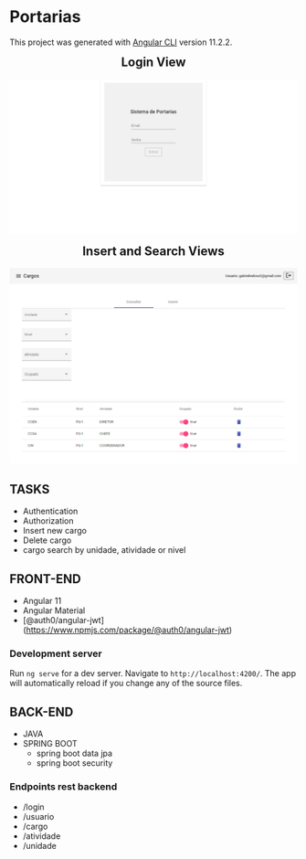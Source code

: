 # Portarias

This project was generated with [Angular CLI](https://github.com/angular/angular-cli) version 11.2.2.

<h2 align="center" style="margin-top: 0px;">Login View</h2>
<p align="center">  
  <img width="704" alt="Game screenshot" src="https://github.com/gabrielveloso/springboot-angularmaterial/blob/master/login.png">
  
</p>
<h2 align="center" style="margin-top: 0px;">Insert and Search Views</h2>
<p align="center">   
  <img width="704" alt="Game screenshot" src="https://github.com/gabrielveloso/springboot-angularmaterial/blob/master/portaria.png"> 
</p>

## TASKS
- Authentication
- Authorization
- Insert new cargo
- Delete cargo
- cargo search by unidade, atividade or nivel

## FRONT-END
- Angular 11
- Angular Material
- [@auth0/angular-jwt] (https://www.npmjs.com/package/@auth0/angular-jwt)

### Development server
Run `ng serve` for a dev server. Navigate to `http://localhost:4200/`. The app will automatically reload if you change any of the source files.

## BACK-END
- JAVA
- SPRING BOOT
    - spring boot data jpa
    - spring boot security

### Endpoints rest backend
- /login
- /usuario
- /cargo
- /atividade
- /unidade




